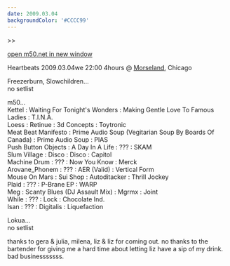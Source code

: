 ```yaml
---
date: 2009.03.04
backgroundColor: '#CCCC99'
---
```


\>>

[open m50.net in new window  
](http://m50.net/)

Heartbeats 2009.03.04we 22:00 4hours @ [Morseland](http://www.morseland.com/), Chicago  

Freezerburn, Slowchildren...  
no setlist  

m50...  
Kettel : Waiting For Tonight's Wonders : Making Gentle Love To Famous Ladies : T.I.N.A.  
Loess : Retinue : 3d Concepts : Toytronic  
Meat Beat Manifesto : Prime Audio Soup (Vegitarian Soup By Boards Of Canada) : Prime Audio Soup : PIAS  
Push Button Objects : A Day In A Life : ??? : SKAM  
Slum Village : Disco : Disco : Capitol  
Machine Drum : ??? : Now You Know : Merck  
Arovane\_Phonem : ??? : AER (Valid) : Vertical Form  
Mouse On Mars : Sui Shop : Autoditacker : Thrill Jockey  
Plaid : ??? : P-Brane EP : WARP  
Meg : Scanty Blues (DJ Assault Mix) : Mgrmx : Joint  
While : ??? : Lock : Chocolate Ind.  
Isan : ??? : Digitalis : Liquefaction  

Lokua...  
no setlist  

thanks to gera & julia, milena, liz & liz for coming out. no thanks to the bartender for giving me a hard time about letting liz have a sip of my drink. bad businesssssss.